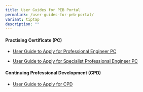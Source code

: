 ```yaml
---
title: User Guides for PEB Portal
permalink: /user-guides-for-peb-portal/
variant: tiptap
description: ""
---
```

<h4>Practising Certificate (PC)</h4>
<ul data-tight="true" class="tight">
<li>
<p><a href="/files/Downloads/Guidelines/RegistrationasPE.pdf" rel="noopener nofollow" target="_blank">User Guide to Apply for Professional Engineer PC</a>
</p>
</li>
<li>
<p><a href="" rel="noopener nofollow" target="_blank">User Guide to Apply for Specialist Professional Engineer PC</a>
</p>
</li>
</ul>
<h4>Continuing Professional Development (CPD)</h4>
<ul data-tight="true" class="tight">
<li>
<p><a href="" rel="noopener nofollow" target="_blank">User Guide to Apply for CPD</a>
</p>
</li>
</ul>
<p></p>
